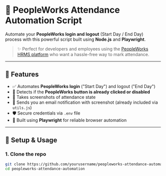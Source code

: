 # 🔄 PeopleWorks Attendance Automation Script

Automate your **PeopleWorks login and logout** (Start Day / End Day) process with this powerful script built using **Node.js** and **Playwright**.

> ✨ Perfect for developers and employees using the [PeopleWorks HRMS platform](https://www.peopleworks.in/) who want a hassle-free way to mark attendance.

---

## 📌 Features

- ✅ Automates **PeopleWorks login** ("Start Day") and logout ("End Day")
- 🧠 Detects if the **PeopleWorks button is already clicked or disabled**
- 📸 Takes screenshots of attendance state
- 📧 Sends you an email notification with screenshot (already included via `utils.js`)
- 🛡 Secure credentials via `.env` file
- 🧪 Built using **Playwright** for reliable browser automation

---

## 🚀 Setup & Usage

### 1. Clone the repo
```bash
git clone https://github.com/yourusername/peopleworks-attendance-automation.git
cd peopleworks-attendance-automation
